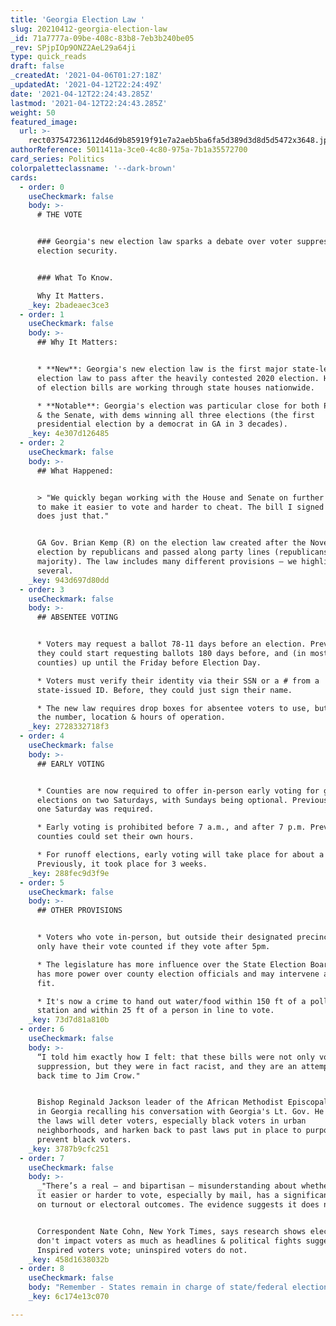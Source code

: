 ```yaml
---
title: 'Georgia Election Law '
slug: 20210412-georgia-election-law
_id: 71a7777a-09be-408c-83b8-7eb3b240be05
_rev: SPjpIOp9ONZ2AeL29a64ji
type: quick_reads
draft: false
_createdAt: '2021-04-06T01:27:18Z'
_updatedAt: '2021-04-12T22:24:49Z'
date: '2021-04-12T22:24:43.285Z'
lastmod: '2021-04-12T22:24:43.285Z'
weight: 50
featured_image:
  url: >-
    rect037547236112d46d9b85919f91e7a2aeb5ba6fa5d389d3d8d5d5472x3648.jpg
authorReference: 5011411a-3ce0-4c80-975a-7b1a35572700
card_series: Politics
colorpaletteclassname: '--dark-brown'
cards:
  - order: 0
    useCheckmark: false
    body: >-
      # THE VOTE


      ### Georgia's new election law sparks a debate over voter suppression vs.
      election security.


      ### What To Know.  

      Why It Matters.
    _key: 2badeaec3ce3
  - order: 1
    useCheckmark: false
    body: >-
      ## Why It Matters:


      * **New**: Georgia's new election law is the first major state-level
      election law to pass after the heavily contested 2020 election. Hundreds
      of election bills are working through state houses nationwide.

      * **Notable**: Georgia's election was particular close for both President
      & the Senate, with dems winning all three elections (the first
      presidential election by a democrat in GA in 3 decades).
    _key: 4e307d126485
  - order: 2
    useCheckmark: false
    body: >-
      ## What Happened:


      > "We quickly began working with the House and Senate on further reforms
      to make it easier to vote and harder to cheat. The bill I signed into law
      does just that."


      GA Gov. Brian Kemp (R) on the election law created after the November 2020
      election by republicans and passed along party lines (republicans have the
      majority). The law includes many different provisions – we highlighted
      several.
    _key: 943d697d80dd
  - order: 3
    useCheckmark: false
    body: >-
      ## ABSENTEE VOTING


      * Voters may request a ballot 78-11 days before an election. Previously,
      they could start requesting ballots 180 days before, and (in most
      counties) up until the Friday before Election Day.

      * Voters must verify their identity via their SSN or a # from a
      state-issued ID. Before, they could just sign their name.

      * The new law requires drop boxes for absentee voters to use, but limits
      the number, location & hours of operation.
    _key: 2728332718f3
  - order: 4
    useCheckmark: false
    body: >-
      ## EARLY VOTING


      * Counties are now required to offer in-person early voting for general
      elections on two Saturdays, with Sundays being optional. Previously, only
      one Saturday was required.

      * Early voting is prohibited before 7 a.m., and after 7 p.m. Previously,
      counties could set their own hours.

      * For runoff elections, early voting will take place for about a week.
      Previously, it took place for 3 weeks.
    _key: 288fec9d3f9e
  - order: 5
    useCheckmark: false
    body: >-
      ## OTHER PROVISIONS


      * Voters who vote in-person, but outside their designated precinct will
      only have their vote counted if they vote after 5pm.

      * The legislature has more influence over the State Election Board, which
      has more power over county election officials and may intervene as they
      fit.

      * It's now a crime to hand out water/food within 150 ft of a polling
      station and within 25 ft of a person in line to vote.
    _key: 73d7d81a810b
  - order: 6
    useCheckmark: false
    body: >-
      “I told him exactly how I felt: that these bills were not only voter
      suppression, but they were in fact racist, and they are an attempt to turn
      back time to Jim Crow."


      Bishop Reginald Jackson leader of the African Methodist Episcopal churches
      in Georgia recalling his conversation with Georgia's Lt. Gov. He argues
      the laws will deter voters, especially black voters in urban
      neighborhoods, and harken back to past laws put in place to purposefully
      prevent black voters.
    _key: 3787b9cfc251
  - order: 7
    useCheckmark: false
    body: >-
      _"There’s a real — and bipartisan — misunderstanding about whether making
      it easier or harder to vote, especially by mail, has a significant effect
      on turnout or electoral outcomes. The evidence suggests it does not."_


      Correspondent Nate Cohn, New York Times, says research shows election laws
      don't impact voters as much as headlines & political fights suggest.
      Inspired voters vote; uninspired voters do not.
    _key: 458d1638032b
  - order: 8
    useCheckmark: false
    body: "Remember - States remain in charge of state/federal elections but Georgia's law already faces a number of legal challenges by critics. Separately, the\_federal gov't is also weighing establishing federal election standards. The \"For the People Act\" passed the Democrat-controlled House in March."
    _key: 6c174e13c070

---
```

 